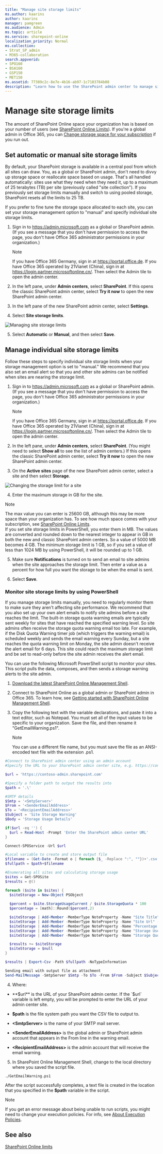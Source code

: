```yaml
---
title: "Manage site storage limits"
ms.author: kaarins
author: kaarins
manager: pamgreen
ms.audience: Admin
ms.topic: article
ms.service: sharepoint-online
localization_priority: Normal
ms.collection:  
- Strat_SP_admin
- M365-collaboration
search.appverid:
- SPO160
- BSA160
- GSP150
- MET150
ms.assetid: 77389c2c-8e7e-4b16-ab97-1c7103784b08
description: "Learn how to use the SharePoint admin center to manage site collection storage quotas."
---
```


# Manage site storage limits

The amount of SharePoint Online space your organization has is based on your number of users (see [SharePoint Online Limits](/office365/servicedescriptions/sharepoint-online-service-description/sharepoint-online-limits)). If you're a global admin in Office 365, you can [Change storage space for your subscription](/office365/admin/subscriptions-and-billing/add-storage-space) if you run out. 
  
## Set automatic or manual site storage limits
<a name="__toc365547981"> </a>

By default, your SharePoint storage is available in a central pool from which all sites can draw. You, as a global or SharePoint admin, don't need to divvy up storage space or reallocate space based on usage. That's all handled automatically: sites use what they need when they need it, up to a maximum of 25 terabytes (TB) per site (previously called "site collection"). If you previously set storage limits manually and switch to using pooled storage, SharePoint resets all the limits to 25 TB. 

If you prefer to fine tune the storage space allocated to each site, you can set your storage management option to "manual" and specify individual site storage limits. 
  
   
1. Sign in to https://admin.microsoft.com as a global or SharePoint admin. (If you see a message that you don't have permission to access the page, you don't have Office 365 administrator permissions in your organization.)
    
    > [!NOTE]
    > If you have Office 365 Germany, sign in at https://portal.office.de. If you have Office 365 operated by 21Vianet (China), sign in at https://login.partner.microsoftonline.cn/. Then select the Admin tile to open the admin center.  
    
2. In the left pane, under **Admin centers**, select **SharePoint**. If this opens the classic SharePoint admin center, select **Try it now** to open the new SharePoint admin center.
    
3. In the left pane of the new SharePoint admin center, select **Settings**.
    
4. Select **Site storage limits**.

![Managing site storage limits](media/site-storage-limits.png)
     
5. Select **Automatic** or **Manual**, and then select **Save**.
    
## Manage individual site storage limits
<a name="__toc365547981"> </a>

Follow these steps to specify individual site storage limits when your storage management option is set to "manual." We recommend that you also set an email alert so that you and other site admins can be notified when sites are nearing the storage limit.  
  
1. Sign in to https://admin.microsoft.com as a global or SharePoint admin. (If you see a message that you don't have permission to access the page, you don't have Office 365 administrator permissions in your organization.)
    
    > [!NOTE]
    > If you have Office 365 Germany, sign in at https://portal.office.de. If you have Office 365 operated by 21Vianet (China), sign in at https://login.partner.microsoftonline.cn/. Then select the Admin tile to open the admin center.  
    
2. In the left pane, under **Admin centers**, select **SharePoint**. (You might need to select **Show all** to see the list of admin centers.) If this opens the classic SharePoint admin center, select **Try it now** to open the new SharePoint admin center.
    
3. On the **Active sites** page of the new SharePoint admin center, select a site and then select **Storage**. 

![Changing the storage limit for a site](media/site-storage-limit.png)
    
4. Enter the maximum storage in GB for the site. 

  > [!NOTE]
  > The max value you can enter is 25600 GB, although this may be more space than your organization has. To see how much space comes with your subscription, see [SharePoint Online Limits](/office365/servicedescriptions/sharepoint-online-service-description/sharepoint-online-limits).<br> If you set site storage limits in PowerShell, you enter them in MB. The values are converted and rounded down to the nearest integer to appear in GB in both the new and classic SharePoint admin centers. So a value of 5000 MB becomes 4 GB. The minimum storage limit is 1 GB, so if you set a value of less than 1024 MB by using PowerShell, it will be rounded up to 1 GB.
    
5. Make sure **Notifications** is turned on to send an email to site admins when the site approaches the storage limit. Then enter a value as a percent for how full you want the storage to be when the email is sent. 
 
  
6. Select **Save**.
    
### Monitor site storage limits by using PowerShell

If you manage storage limits manually, you need to regularly monitor them to make sure they aren't affecting site performance. We recommend that you also set up your own alert emails to notify site admins before a site reaches the limit. The built-in storage quota warning emails are typically sent weekly for sites that have reached the specified warning level. So site admins often receive the storage quota warning email too late. For example, if the Disk Quota Warning timer job (which triggers the warning email) is scheduled weekly and sends the email warning every Sunday, but a site reaches the quota warning limit on Monday, the site admin doesn't receive the alert email for 6 days. This site could reach the maximum storage limit and be set to read-only before the site admin receives the alert email. 
  
You can use the following Microsoft PowerShell script to monitor your sites. This script pulls the data, composes, and then sends a storage warning alerts to the site admin.
  
1. [Download the latest SharePoint Online Management Shell](https://go.microsoft.com/fwlink/p/?LinkId=255251).
    
2. Connect to SharePoint Online as a global admin or SharePoint admin in Office 365. To learn how, see [Getting started with SharePoint Online Management Shell](/powershell/sharepoint/sharepoint-online/connect-sharepoint-online).
    
3. Copy the following text with the variable declarations, and paste it into a text editor, such as Notepad. You must set all of the input values to be specific to your organization. Save the file, and then rename it "GetEmailWarning.ps1". 
    
    > [!NOTE]
    > You can use a different file name, but you must save the file as an ANSI-encoded text file with the extension .ps1. 
  
  ```PowerShell
#Connect to SharePoint admin center using an admin account
#Specify the URL to your SharePoint admin center site, e.g. https://contoso-admin.sharepoint.com

$url = 'https://contoso-admin.sharepoint.com'

#Specify a folder path to output the results into
$path = '.\'

#SMTP details
$Smtp = '<SmtpServer>'
$From = '<SenderEmailAddress>'  
$To = '<RecipientEmailAddress>'
$Subject = 'Site Storage Warning'  
$Body = 'Storage Usage Details'

if($url -eq '') {
    $url = Read-Host -Prompt 'Enter the SharePoint admin center URL'
}

Connect-SPOService -Url $url

#Local variable to create and store output file  
$filename = (Get-Date -Format o | foreach {$_ -Replace ":", ""})+'.csv'  
$fullpath = $path+$filename

#Enumerating all sites and calculating storage usage  
$sites = Get-SPOSite
$results = @()

foreach ($site in $sites) {
    $siteStorage = New-Object PSObject
    
    $percent = $site.StorageUsageCurrent / $site.StorageQuota * 100  
    $percentage = [math]::Round($percent,2)

    $siteStorage | Add-Member -MemberType NoteProperty -Name "Site Title" -Value $site.Title
    $siteStorage | Add-Member -MemberType NoteProperty -Name "Site Url" -Value $site.Url
    $siteStorage | Add-Member -MemberType NoteProperty -Name "Percentage Used" -Value $percentage
    $siteStorage | Add-Member -MemberType NoteProperty -Name "Storage Used (MB)" -Value $site.StorageUsageCurrent
    $siteStorage | Add-Member -MemberType NoteProperty -Name "Storage Quota (MB)" -Value $site.StorageQuota

    $results += $siteStorage
    $siteStorage = $null
}

$results | Export-Csv -Path $fullpath -NoTypeInformation

Sending email with output file as attachment  
Send-MailMessage -SmtpServer $Smtp -To $To -From $From -Subject $Subject -Attachments $fullpath -Body $Body -Priority high
```

4. Where:

  - **$url** is the URL of your SharePoint admin center. If the `$url` variable is left empty, you will be prompted to enter the URL of your admin center site.
  
  - **$path** is the file system path you want the CSV file to output to.
   
  - **\<SmtpServer\>** is the name of your SMTP mail server. 
    
  - **\<SenderEmailAddress\>** is the global admin or SharePoint admin account that appears in the From line in the warning email. 
    
  - **\<RecipientEmailAddress\>** is the admin account that will receive the email warning. 
    
5. In SharePoint Online Management Shell, change to the local directory where you saved the script file.
    
  ```
  ./GetEmailWarning.ps1
  ```

   After the script successfully completes, a text file is created in the location that you specified in the **$path** variable in the script. 
    
   > [!NOTE]
   > If you get an error message about being unable to run scripts, you might need to change your execution policies. For info, see [About Execution Policies](https://go.microsoft.com/fwlink/?linkid=869255). 
  
  
## See also

[SharePoint Online limits](/office365/servicedescriptions/sharepoint-online-service-description/sharepoint-online-limits)


